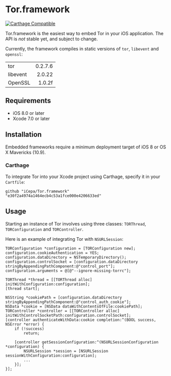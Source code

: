 # Tor.framework

[![Carthage Compatible](https://img.shields.io/badge/Carthage-compatible-4BC51D.svg?style=flat)](https://github.com/Carthage/Carthage)

Tor.framework is the easiest way to embed Tor in your iOS application. The API is *not* stable yet, and subject to change.

Currently, the framework compiles in static versions of `tor`, `libevent` and `openssl`:

|          |         |
|:-------- | -------:|
| tor      | 0.2.7.6 |
| libevent | 2.0.22  |
| OpenSSL  | 1.0.2f  |

## Requirements

- iOS 8.0 or later
- Xcode 7.0 or later

## Installation

Embedded frameworks require a minimum deployment target of iOS 8 or OS X Mavericks (10.9).

### Carthage

To integrate Tor into your Xcode project using Carthage, specify it in your `Cartfile`:

```ogdl
github "iCepa/Tor.framework" "e30f2a4974a1464ecb4c53a1fce000e4206633ed"
```

## Usage

Starting an instance of Tor involves using three classes: `TORThread`, `TORConfiguration` and `TORController`.

Here is an example of integrating Tor with `NSURLSession`:

```objc
TORConfiguration *configuration = [TORConfiguration new];
configuration.cookieAuthentication = YES;
configuration.dataDirectory = NSTemporaryDirectory();
configuration.controlSocket = [configuration.dataDirectory stringByAppendingPathComponent:@"control_port"];
configuration.arguments = @[@"--ignore-missing-torrc"];

TORThread *thread = [[TORThread alloc] initWithConfiguration:configuration];
[thread start];

NSString *cookiePath = [configuration.dataDirectory stringByAppendingPathComponent:@"control_auth_cookie"];
NSData *cookie = [NSData dataWithContentsOfFile:cookiePath];
TORController *controller = [[TORController alloc] initWithControlSocketPath:configuration.controlSocket];
[controller authenticateWithData:cookie completion:^(BOOL success, NSError *error) {
    if (!success)
        return;
    
    [controller getSessionConfiguration:^(NSURLSessionConfiguration *configuration) {
        NSURLSession *session = [NSURLSession sessionWithConfiguration:configuration];
        ...
    }];
}];
```
